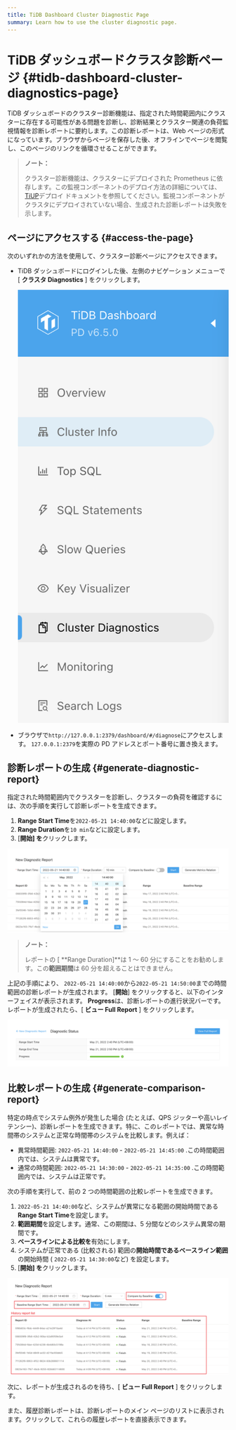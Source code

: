 ```yaml
---
title: TiDB Dashboard Cluster Diagnostic Page
summary: Learn how to use the cluster diagnostic page.
---
```


# TiDB ダッシュボードクラスタ診断ページ {#tidb-dashboard-cluster-diagnostics-page}

TiDB ダッシュボードのクラスター診断機能は、指定された時間範囲内にクラスターに存在する可能性がある問題を診断し、診断結果とクラスター関連の負荷監視情報を診断レポートに要約します。この診断レポートは、Web ページの形式になっています。ブラウザからページを保存した後、オフラインでページを閲覧し、このページのリンクを循環させることができます。

> **ノート：**
>
> クラスター診断機能は、クラスターにデプロイされた Prometheus に依存します。この監視コンポーネントのデプロイ方法の詳細については、 [TiUP](/tiup/tiup-overview.md)デプロイ ドキュメントを参照してください。監視コンポーネントがクラスタにデプロイされていない場合、生成された診断レポートは失敗を示します。

## ページにアクセスする {#access-the-page}

次のいずれかの方法を使用して、クラスター診断ページにアクセスできます。

-   TiDB ダッシュボードにログインした後、左側のナビゲーション メニューで [ **クラスタ Diagnostics** ] をクリックします。

    ![Access Cluster Diagnostics page](/media/dashboard/dashboard-diagnostics-access-v650.png)

-   ブラウザで`http://127.0.0.1:2379/dashboard/#/diagnose`にアクセスします。 `127.0.0.1:2379`を実際の PD アドレスとポート番号に置き換えます。

## 診断レポートの生成 {#generate-diagnostic-report}

指定された時間範囲内でクラスターを診断し、クラスターの負荷を確認するには、次の手順を実行して診断レポートを生成できます。

1.  **Range Start Time**を`2022-05-21 14:40:00`などに設定します。
2.  **Range Duration**を`10 min`などに設定します。
3.  [**開始] を**クリックします。

![Generate diagnostic report](/media/dashboard/dashboard-diagnostics-gen-report-v650.png)

> **ノート：**
>
> レポートの [ **Range Duration]**は 1 ～ 60 分にすることをお勧めします。この<strong>範囲期間</strong>は 60 分を超えることはできません。

上記の手順により、 `2022-05-21 14:40:00`から`2022-05-21 14:50:00`までの時間範囲の診断レポートが生成されます。 [**開始**] をクリックすると、以下のインターフェイスが表示されます。 <strong>Progress</strong>は、診断レポートの進行状況バーです。レポートが生成されたら、[ <strong>ビュー Full Report</strong> ] をクリックします。

![Report progress](/media/dashboard/dashboard-diagnostics-gen-process-v650.png)

## 比較レポートの生成 {#generate-comparison-report}

特定の時点でシステム例外が発生した場合 (たとえば、QPS ジッターや高いレイテンシー)、診断レポートを生成できます。特に、このレポートでは、異常な時間帯のシステムと正常な時間帯のシステムを比較します。例えば：

-   異常時間範囲: `2022-05-21 14:40:00` - `2022-05-21 14:45:00` .この時間範囲内では、システムは異常です。
-   通常の時間範囲: `2022-05-21 14:30:00` - `2022-05-21 14:35:00` .この時間範囲内では、システムは正常です。

次の手順を実行して、前の 2 つの時間範囲の比較レポートを生成できます。

1.  `2022-05-21 14:40:00`など、システムが異常になる範囲の開始時間である**Range Start Time**を設定します。
2.  **範囲期間**を設定します。通常、この期間は、5 分間などのシステム異常の期間です。
3.  **ベースラインによる比較を**有効にします。
4.  システムが正常である (比較される) 範囲の**開始時間であるベースライン範囲**の開始時間 ( `2022-05-21 14:30:00`など) を設定します。
5.  [**開始] を**クリックします。

![Generate comparison report](/media/dashboard/dashboard-diagnostics-gen-compare-report-v650.png)

次に、レポートが生成されるのを待ち、[ **ビュー Full Report** ] をクリックします。

また、履歴診断レポートは、診断レポートのメイン ページのリストに表示されます。クリックして、これらの履歴レポートを直接表示できます。
